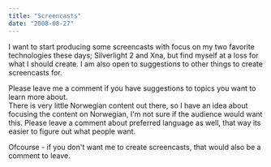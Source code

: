 ```yaml
---
title: "Screencasts"
date: "2008-08-27"
---
```


I want to start producing some screencasts with focus on my two favorite technologies these days; Silverlight 2 and Xna, but find myself at a loss for what I should create. I am also open to suggestions to other things to create screencasts for.  
  
Please leave me a comment if you have suggestions to topics you want to learn more about.  
There is very little Norwegian content out there, so I have an idea about focusing the content on Norwegian, I'm not sure if the audience would want this. Please leave a comment about preferred language as well, that way its easier to figure out what people want.  
  
Ofcourse - if you don't want me to create screencasts, that would also be a comment to leave.
